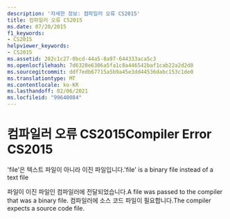 ```yaml
---
description: '자세한 정보: 컴파일러 오류 CS2015'
title: 컴파일러 오류 CS2015
ms.date: 07/20/2015
f1_keywords:
- CS2015
helpviewer_keywords:
- CS2015
ms.assetid: 282c1c27-0bcd-44a5-8a97-644333aca5c3
ms.openlocfilehash: 7d6328e6306a5fa1c8a446542baf1cab22a2d2d8
ms.sourcegitcommit: ddf7edb67715a5b9a45e3dd44536dabc153c1de0
ms.translationtype: MT
ms.contentlocale: ko-KR
ms.lasthandoff: 02/06/2021
ms.locfileid: "99640084"
---
```

# <a name="compiler-error-cs2015"></a><span data-ttu-id="88b5e-103">컴파일러 오류 CS2015</span><span class="sxs-lookup"><span data-stu-id="88b5e-103">Compiler Error CS2015</span></span>

<span data-ttu-id="88b5e-104">'file'은 텍스트 파일이 아니라 이진 파일입니다.</span><span class="sxs-lookup"><span data-stu-id="88b5e-104">'file' is a binary file instead of a text file</span></span>  
  
 <span data-ttu-id="88b5e-105">파일이 이진 파일인 컴파일러에 전달되었습니다.</span><span class="sxs-lookup"><span data-stu-id="88b5e-105">A file was passed to the compiler that was a binary file.</span></span> <span data-ttu-id="88b5e-106">컴파일러에 소스 코드 파일이 필요합니다.</span><span class="sxs-lookup"><span data-stu-id="88b5e-106">The compiler expects a source code file.</span></span>
